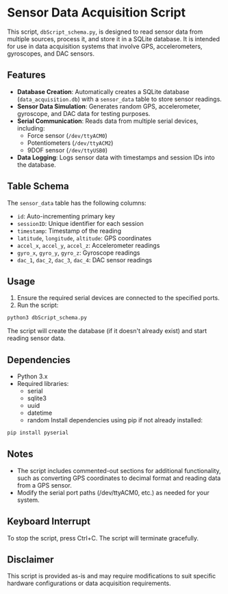# Sensor Data Acquisition Script

This script, `dbScript_schema.py`, is designed to read sensor data from multiple sources, process it, and store it in a SQLite database. It is intended for use in data acquisition systems that involve GPS, accelerometers, gyroscopes, and DAC sensors.

## Features

- **Database Creation**: Automatically creates a SQLite database (`data_acquisition.db`) with a `sensor_data` table to store sensor readings.
- **Sensor Data Simulation**: Generates random GPS, accelerometer, gyroscope, and DAC data for testing purposes.
- **Serial Communication**: Reads data from multiple serial devices, including:
  - Force sensor (`/dev/ttyACM0`)
  - Potentiometers (`/dev/ttyACM2`)
  - 9DOF sensor (`/dev/ttyUSB0`)
- **Data Logging**: Logs sensor data with timestamps and session IDs into the database.

## Table Schema

The `sensor_data` table has the following columns:

- `id`: Auto-incrementing primary key
- `sessionID`: Unique identifier for each session
- `timestamp`: Timestamp of the reading
- `latitude`, `longitude`, `altitude`: GPS coordinates
- `accel_x`, `accel_y`, `accel_z`: Accelerometer readings
- `gyro_x`, `gyro_y`, `gyro_z`: Gyroscope readings
- `dac_1`, `dac_2`, `dac_3`, `dac_4`: DAC sensor readings

## Usage

1. Ensure the required serial devices are connected to the specified ports.
2. Run the script:
```bash
python3 dbScript_schema.py
```
The script will create the database (if it doesn't already exist) and start reading sensor data.

## Dependencies
- Python 3.x
- Required libraries:
    - serial
    - sqlite3
    - uuid
    - datetime
    - random
Install dependencies using pip if not already installed:

```bash
pip install pyserial
```

## Notes
 - The script includes commented-out sections for additional functionality, such as converting GPS coordinates to decimal format and reading data from a GPS sensor.
 - Modify the serial port paths (/dev/ttyACM0, etc.) as needed for your system.

## Keyboard Interrupt
To stop the script, press Ctrl+C. The script will terminate gracefully.

## Disclaimer
This script is provided as-is and may require modifications to suit specific hardware configurations or data acquisition requirements. 